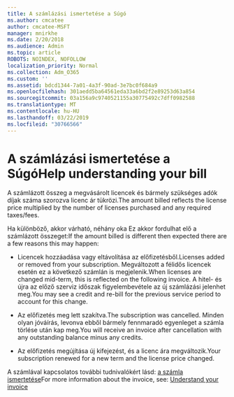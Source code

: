```yaml
---
title: A számlázási ismertetése a Súgó
ms.author: cmcatee
author: cmcatee-MSFT
manager: mnirkhe
ms.date: 2/20/2018
ms.audience: Admin
ms.topic: article
ROBOTS: NOINDEX, NOFOLLOW
localization_priority: Normal
ms.collection: Adm_O365
ms.custom: ''
ms.assetid: bdcd1344-7a01-4a3f-90ad-3e7bc0f684a9
ms.openlocfilehash: 301aedd5ba64561eda33a6bd2f2e89253d63a854
ms.sourcegitcommit: 03a156a9c9740521155a30775492c7dff0982588
ms.translationtype: MT
ms.contentlocale: hu-HU
ms.lasthandoff: 03/22/2019
ms.locfileid: "30766566"
---
```

# <a name="help-understanding-your-bill"></a><span data-ttu-id="9686d-102">A számlázási ismertetése a Súgó</span><span class="sxs-lookup"><span data-stu-id="9686d-102">Help understanding your bill</span></span>

<span data-ttu-id="9686d-103">A számlázott összeg a megvásárolt licencek és bármely szükséges adók díjak száma szorozva licenc ár tükrözi.</span><span class="sxs-lookup"><span data-stu-id="9686d-103">The amount billed reflects the license price multiplied by the number of licenses purchased and any required taxes/fees.</span></span>
  
<span data-ttu-id="9686d-104">Ha különböző, akkor várható, néhány oka Ez akkor fordulhat elő a számlázott összeget:</span><span class="sxs-lookup"><span data-stu-id="9686d-104">If the amount billed is different then expected there are a few reasons this may happen:</span></span>
  
- <span data-ttu-id="9686d-105">Licencek hozzáadása vagy eltávolítása az előfizetésből.</span><span class="sxs-lookup"><span data-stu-id="9686d-105">Licenses added or removed from your subscription.</span></span> <span data-ttu-id="9686d-106">Megváltozott a félidős licencek esetén ez a következő számlán is megjelenik.</span><span class="sxs-lookup"><span data-stu-id="9686d-106">When licenses are changed mid-term, this is reflected on the following invoice.</span></span> <span data-ttu-id="9686d-107">A hitel- és újra az előző szerviz időszak figyelembevétele az új számlázási jelenhet meg.</span><span class="sxs-lookup"><span data-stu-id="9686d-107">You may see a credit and re-bill for the previous service period to account for this change.</span></span>
    
- <span data-ttu-id="9686d-108">Az előfizetés meg lett szakítva.</span><span class="sxs-lookup"><span data-stu-id="9686d-108">The subscription was cancelled.</span></span> <span data-ttu-id="9686d-109">Minden olyan jóváírás, levonva ebből bármely fennmaradó egyenleget a számla törlése után kap meg.</span><span class="sxs-lookup"><span data-stu-id="9686d-109">You will receive an invoice after cancellation with any outstanding balance minus any credits.</span></span>
    
- <span data-ttu-id="9686d-110">Az előfizetés megújítása új kifejezést, és a licenc ára megváltozik.</span><span class="sxs-lookup"><span data-stu-id="9686d-110">Your subscription renewed for a new term and the license price changed.</span></span>
    
<span data-ttu-id="9686d-111">A számlával kapcsolatos további tudnivalókért lásd: [a számla ismertetése](https://support.office.com/article/0724b428-fb59-4962-8c37-6674166d7507)</span><span class="sxs-lookup"><span data-stu-id="9686d-111">For more information about the invoice, see: [Understand your invoice](https://support.office.com/article/0724b428-fb59-4962-8c37-6674166d7507)</span></span>
  

